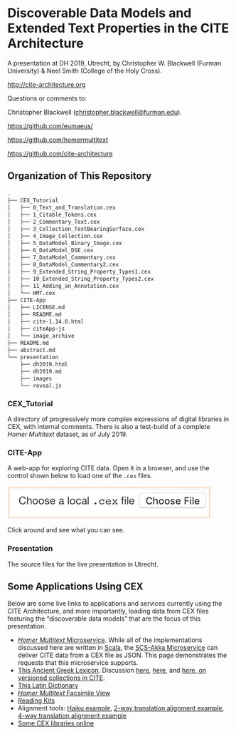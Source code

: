  
# Discoverable Data Models and Extended Text Properties in the CITE Architecture

A presentation at DH 2019, Utrecht, by Christopher W. Blackwell (Furman University) & Neel Smith (College of the Holy Cross). 

<http://cite-architecture.org>

Questions or comments to:

Christopher Blackwell (<christopher.blackwell@furman.edu>).

<https://github.com/eumaeus/>

<https://github.com/homermultitext>

<https://github.com/cite-architecture>


## Organization of This Repository

~~~
.
├── CEX_Tutorial
│   ├── 0_Text_and_Translation.cex
│   ├── 1_Citable_Tokens.cex
│   ├── 2_Commentary_Text.cex
│   ├── 3_Collection_TextBearingSurface.cex
│   ├── 4_Image_Collection.cex
│   ├── 5_DataModel_Binary_Image.cex
│   ├── 6_DataModel_DSE.cex
│   ├── 7_DataModel_Commentary.cex
│   ├── 8_DataModel_Commentary2.cex
│   ├── 9_Extended_String_Property_Types1.cex
│   ├── 10_Extended_String_Property_Types2.cex
│   ├── 11_Adding_an_Annotation.cex
│   └── HMT.cex
├── CITE-App
│   ├── LICENSE.md
│   ├── README.md
│   ├── cite-1.14.0.html
│   ├── citeApp-js
│   └── image_archive
├── README.md
├── abstract.md
└── presentation
    ├── dh2019.html
    ├── dh2019.md
    ├── images
    └── reveal.js
~~~

### CEX_Tutorial

A directory of progressively more complex expressions of digital libraries in CEX, with internal comments. There is also a test-build of a complete *Homer Multitext* dataset, as of July 2019.

### CITE-App

A web-app for exploring CITE data. Open it in a browser, and use the control shown below to load one of the `.cex` files. 

![Choose CEX File](presentation/images/choose.png)

Click around and see what you can see.

### Presentation

The source files for the live presentation in Utrecht.

## Some Applications Using CEX

Below are some live links to applications and services currently using the CITE Architecture, and more importantly, loading data from CEX files featuring the “discoverable data models” that are the focus of this presentation.

- [*Homer Multitext* Microservice](http://beta.hpcc.uh.edu/hmt/hmt-microservice/). While all of the implementations discussed here are written in [Scala](https://www.scala-lang.org), the [SCS-Akka Microservice](https://github.com/cite-architecture/scs-akka) can deliver CITE data from a CEX file as JSON. This page demonstrates the requests that this microservice supports.
- [This Ancient Greek Lexicon](http://folio2.furman.edu/lsj/). Discussion [here](https://eumaeus.github.io/2018/10/30/lsj.html), [here](https://eumaeus.github.io/2018/11/04/lexService.html), and [here, on versioned collections in CITE](https://eumaeus.github.io/2018/11/05/chicago.html).
- [This Latin Dictionary](http://folio2.furman.edu/lewis-short/index.html)
- [*Homer Multitext* Facsimile View](http://www.homermultitext.org/digital/)
- [Reading Kits](http://folio2.furman.edu/readingKit/iliad_17_1.html)
- Alignment tools: [Haiku example](http://folio2.furman.edu/textCart/alignment/demo4.html?urn=urn:cts:fuMisc:basho.kawazu.fuEd.tok:&urn=urn:cts:fuMisc:basho.kawazu.fuEdKana.tok:&urn=urn:cts:fuMisc:basho.kawazu.fuEdRom.tok:&urn=urn:cts:fuMisc:basho.kawazu.fuTransEng.tok:&urn=urn:cts:fuMisc:basho.kawazu.saijiki:&urn=), [2-way translation alignment example](http://folio2.furman.edu/textCart/alignment/demo3.html?urn=urn:cts:greekLit:tlg0016.tlg001.grc.token:1.8.0-1.8.33&urn=urn:cts:greekLit:tlg0016.tlg001.eng.token:1.8.0-1.8.33&urn=), [4-way translation alignment example](http://folio2.furman.edu/textCart/alignment/demo2.html?urn=urn:cts:greekLit:tlg0031.tlg003.kjv.token:2.1&urn=urn:cts:greekLit:tlg0031.tlg003.reina.token:2.1&urn=urn:cts:greekLit:tlg0031.tlg003.vulgate.token:2.1&urn=urn:cts:greekLit:tlg0031.tlg003.wh.token:2.1&urn=)
- [Some CEX libraries online](https://github.com/cite-architecture/citedx)

